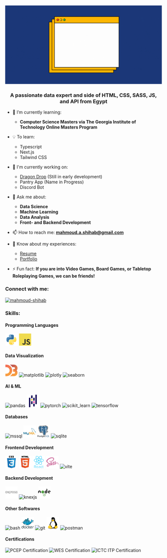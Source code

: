 <!-- <h1 align="center">Hi 👋, I'm Mahmoud</h1> -->
<p align="center"><img style="{}" src="./assets/images/IntroBanner.gif"></p>
<h3 align="center">A passionate data expert and side of HTML, CSS, SASS, JS, and API from Egypt</h3>

- 🌱 I’m currently learning:
  - **Computer Science Masters via The Georgia Institute of Technology Online Masters Program**

- 💡 To learn:
  - Typescript
  - Next.js
  - Tailwind CSS

- 🔭 I'm currently working on: 
  - [Dragon Drop](https://dragon-drop-kappa.vercel.app/) (Still in early development)
  - Pantry App (Name in Progress)
  - Discord Bot

- 💬 Ask me about:
  - **Data Science**
  - **Machine Learning**
  - **Data Analysis**
  - **Front- and Backend Development**

- 📫 How to reach me: **mahmoud.a.shihab@gmail.com**

- 📄 Know about my experiences: 
  - [Resume](https://www.mshihab.dev/assets/mahmoud-shihab-resume-D9iuPypM.pdf)
  - [Portfolio](https://www.mshihab.dev/)

- ⚡ Fun fact: **If you are into Video Games, Board Games, or Tabletop Roleplaying Games, we can be friends!**

<h3 align="left">Connect with me:</h3>
<p align="left">
<a href="https://linkedin.com/in/mahmoud-shihab" target="blank"><img align="center" src="https://raw.githubusercontent.com/rahuldkjain/github-profile-readme-generator/master/src/images/icons/Social/linked-in-alt.svg" alt="mahmoud-shihab" height="30" width="40" /></a>
</p>

<h3 align="left">Skills:</h3>
<h4>Programming Languages</h4>
<p align=""left>
    <a href="https://www.python.org" target="_blank" rel="noreferrer" style="text-decoration: none;">
        <img
            src="https://raw.githubusercontent.com/devicons/devicon/master/icons/python/python-original.svg"
            alt="python"
            width="40"
            height="40" />
    </a>
    <a
        href="https://developer.mozilla.org/en-US/docs/Web/JavaScript"
        target="_blank"
        rel="noreferrer" style="text-decoration: none;">
        <img
            src="https://raw.githubusercontent.com/devicons/devicon/master/icons/javascript/javascript-original.svg"
            alt="javascript"
            width="40"
            height="40" />
    </a>
</p>
<h4>Data Visualization</h4>
<p align=""left>
    <a href="https://d3js.org/" target="_blank" rel="noreferrer" style="text-decoration: none;">
        <img
            src="https://raw.githubusercontent.com/devicons/devicon/master/icons/d3js/d3js-original.svg"
            alt="d3js"
            width="40"
            height="40" />
    </a>
    <a href="https://matplotlib.org/" target="_blank" rel="noreferrer" style="text-decoration: none;">
        <img
            src="https://matplotlib.org/_static/images/documentation.svg"
            alt="matplotlib"
            width="40"
            height="40" />
    </a>
    <a href="https://plotly.com/python/" target="_blank" rel="noreferrer" style="text-decoration: none;">
        <img
            src="https://icon.icepanel.io/Technology/svg/Ploty.svg"
            alt="plotly"
            width="40"
            height="40" />
    </a>
    <a href="https://seaborn.pydata.org/" target="_blank" rel="noreferrer" style="text-decoration: none;">
        <img
            src="https://seaborn.pydata.org/_images/logo-mark-lightbg.svg"
            alt="seaborn"
            width="40"
            height="40" />
    </a>
</p>
<h4>AI & ML</h4>
<p align=""left>
    <a href="https://numpy.org/" target="_blank" rel="noreferrer" style="text-decoration: none;">
        <img
            src="https://numpy.org/images/logo.svg"
            alt="pandas"
            width="40"
            height="40" />
    </a>
    <a href="https://pandas.pydata.org/" target="_blank" rel="noreferrer" style="text-decoration: none;">
        <img
            src="https://raw.githubusercontent.com/devicons/devicon/2ae2a900d2f041da66e950e4d48052658d850630/icons/pandas/pandas-original.svg"
            alt="pandas"
            width="40"
            height="40" />
    </a>
    <a href="https://pytorch.org/" target="_blank" rel="noreferrer" style="text-decoration: none;">
        <img
            src="https://www.vectorlogo.zone/logos/pytorch/pytorch-icon.svg"
            alt="pytorch"
            width="40"
            height="40" />
    </a>
    <a href="https://scikit-learn.org/" target="_blank" rel="noreferrer" style="text-decoration: none;">
        <img
            src="https://upload.wikimedia.org/wikipedia/commons/0/05/Scikit_learn_logo_small.svg"
            alt="scikit_learn"
            width="40"
            height="40" />
    </a>
    <a href="https://www.tensorflow.org" target="_blank" rel="noreferrer" style="text-decoration: none;">
        <img
            src="https://www.vectorlogo.zone/logos/tensorflow/tensorflow-icon.svg"
            alt="tensorflow"
            width="40"
            height="40" />
    </a>
</p>
<h4>Databases</h4>
<p align=""left>
    <a
        href="https://www.microsoft.com/en-us/sql-server"
        target="_blank"
        rel="noreferrer" style="text-decoration: none;">
        <img
            src="https://www.svgrepo.com/show/303229/microsoft-sql-server-logo.svg"
            alt="mssql"
            width="40"
            height="40" />
    </a>
    <a href="https://www.mysql.com/" target="_blank" rel="noreferrer" style="text-decoration: none;">
        <img
            src="https://raw.githubusercontent.com/devicons/devicon/master/icons/mysql/mysql-original-wordmark.svg"
            alt="mysql"
            width="40"
            height="40" />
    </a>
    <a href="https://www.postgresql.org" target="_blank" rel="noreferrer" style="text-decoration: none;">
        <img
            src="https://raw.githubusercontent.com/devicons/devicon/master/icons/postgresql/postgresql-original-wordmark.svg"
            alt="postgresql"
            width="40"
            height="40" />
    </a>
    <a href="https://www.sqlite.org/" target="_blank" rel="noreferrer" style="text-decoration: none;">
        <img
            src="https://www.vectorlogo.zone/logos/sqlite/sqlite-icon.svg"
            alt="sqlite"
            width="40"
            height="40" />
    </a>
</p>
<h4>Frontend Development</h4>
<p align=""left>
    <a href="https://www.w3schools.com/css/" target="_blank" rel="noreferrer" style="text-decoration: none;">
        <img
            src="https://raw.githubusercontent.com/devicons/devicon/master/icons/css3/css3-original-wordmark.svg"
            alt="css3"
            width="40"
            height="40" />
    </a>
    <a href="https://www.w3.org/html/" target="_blank" rel="noreferrer" style="text-decoration: none;">
        <img
            src="https://raw.githubusercontent.com/devicons/devicon/master/icons/html5/html5-original-wordmark.svg"
            alt="html5"
            width="40"
            height="40" />
    </a>
    <a href="https://reactjs.org/" target="_blank" rel="noreferrer" style="text-decoration: none;">
        <img
            src="https://raw.githubusercontent.com/devicons/devicon/master/icons/react/react-original-wordmark.svg"
            alt="react"
            width="40"
            height="40" />
    </a>
    <a href="https://sass-lang.com" target="_blank" rel="noreferrer" style="text-decoration: none;">
        <img
            src="https://raw.githubusercontent.com/devicons/devicon/master/icons/sass/sass-original.svg"
            alt="sass"
            width="40"
            height="40" />
    </a>
    <a href="https://vitejs.dev/" target="_blank" rel="noreferrer" style="text-decoration: none;">
        <img
            src="https://vitejs.dev/logo.svg"
            alt="vite"
            width="40"
            height="40" />
    </a>
</p>
<h4>Backend Development</h4>
<p align=""left>
    <a href="https://expressjs.com" target="_blank" rel="noreferrer" style="text-decoration: none;">
        <img
            src="https://raw.githubusercontent.com/devicons/devicon/master/icons/express/express-original-wordmark.svg"
            alt="express"
            width="40"
            height="40" />
    </a>
    <a href="https://knexjs.org/" target="_blank" rel="noreferrer" style="text-decoration: none;">
        <img
            src="https://knexjs.org/knex-logo.png"
            alt="knexjs"
            width="40"
            height="40" />
    </a>
    <a href="https://nodejs.org" target="_blank" rel="noreferrer" style="text-decoration: none;">
        <img
            src="https://raw.githubusercontent.com/devicons/devicon/master/icons/nodejs/nodejs-original-wordmark.svg"
            alt="nodejs"
            width="40"
            height="40" />
    </a>
</p>
<h4>Other Softwares</h4>
<p align=""left>
    <a
        href="https://www.gnu.org/software/bash/"
        target="_blank"
        rel="noreferrer" style="text-decoration: none;">
        <img
            src="https://www.vectorlogo.zone/logos/gnu_bash/gnu_bash-icon.svg"
            alt="bash"
            width="40"
            height="40" />
    </a>
    <a href="https://www.docker.com/" target="_blank" rel="noreferrer" style="text-decoration: none;">
        <img
            src="https://raw.githubusercontent.com/devicons/devicon/master/icons/docker/docker-original-wordmark.svg"
            alt="docker"
            width="40"
            height="40" />
    </a>
    <a href="https://git-scm.com/" target="_blank" rel="noreferrer" style="text-decoration: none;">
        <img
            src="https://www.vectorlogo.zone/logos/git-scm/git-scm-icon.svg"
            alt="git"
            width="40"
            height="40" />
    </a>
    <a href="https://www.linux.org/" target="_blank" rel="noreferrer" style="text-decoration: none;">
        <img
            src="https://raw.githubusercontent.com/devicons/devicon/master/icons/linux/linux-original.svg"
            alt="linux"
            width="40"
            height="40" />
    </a>
    <a href="https://postman.com" target="_blank" rel="noreferrer" style="text-decoration: none;">
        <img
            src="https://www.vectorlogo.zone/logos/getpostman/getpostman-icon.svg"
            alt="postman"
            width="40"
            height="40" />
    </a>
  <h4>Certifications</h4>
    <a href="https://www.credly.com/badges/162ccac1-95c3-4106-9a02-cc5999da8926/linked_in_profile" target="_blank" rel="noreferrer" style="text-decoration: none;">
        <img
            src="https://images.credly.com/images/b790eb12-ecb3-4b94-89be-61aa40c92e7c/image.png"
            alt="PCEP Certification"
            width="40"
            height="40" />
    </a>
    <a href="https://www.credly.com/badges/2381e62b-5e35-438b-8bc0-d472320edf12/public_url" target="_blank" rel="noreferrer" style="text-decoration: none;">
        <img
            src="https://images.credly.com/size/340x340/images/28243fa9-71f4-4b55-9fb3-eab99e1dff95/image.png"
            alt="WES Certification"
            width="40"
            height="40" />
    </a>  
    <a href="https://www.linkedin.com/in/mahmoud-shihab/details/certifications/1713212033027/single-media-viewer/?profileId=ACoAAAp2v7cBf76G45VKxJv_6rmSenEoFDEqCc8" target="_blank" rel="noreferrer" style="text-decoration: none;">
        <img
            src="http://media.smapply.io/media/awssmapply2/reviewrooms/ictc-ctic/logo/ictc-logo-icon-colour.png"
            alt="ICTC ITP Certification"
            width="40"
            height="40" />
    </a>  
</p>
<!--  -->

